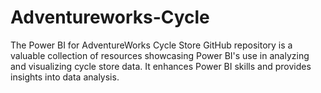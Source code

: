 # Adventureworks-Cycle
The Power BI for AdventureWorks Cycle Store GitHub repository is a valuable collection of resources showcasing Power BI's use in analyzing and visualizing cycle store data. It enhances Power BI skills and provides insights into data analysis.
